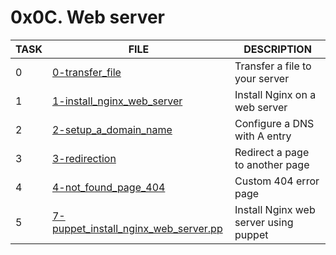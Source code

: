 # 0x0C. Web server

|  TASK  |      FILE       |     DESCRIPTION        |
| ------ | --------------- | ---------------------- |
|   0    | [0-transfer_file](https://bit.ly/3TKyw1Q) | Transfer a file to your server |
|   1    | [1-install_nginx_web_server](https://bit.ly/40AodQN)| Install Nginx on a web server |
|   2    | [2-setup_a_domain_name](https://bit.ly/3zabSXc) | Configure a DNS with A entry |
|   3    | [3-redirection](https://bit.ly/3LXp9db) | Redirect a page to another page |
|   4    | [4-not_found_page_404](https://bit.ly/3nsZmQ9) | Custom 404 error page |
|   5    | [7-puppet_install_nginx_web_server.pp](https://bit.ly/3JNaDCl) | Install Nginx web server using puppet |
